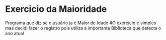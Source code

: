 # Exercicio da Maioridade
 Programa que diz se o usuário ja é Maior de Idade
#O exercício é simples mas decidi fazer o registro pois utiliza a importante Biblioteca que detecta o ano atual

